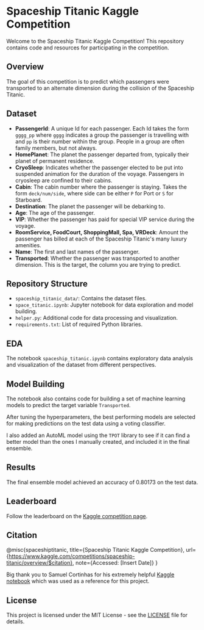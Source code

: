 # Spaceship Titanic Kaggle Competition

Welcome to the Spaceship Titanic Kaggle Competition! This repository contains code and resources for participating in the competition.

## Overview

The goal of this competition is to predict which passengers were transported to an alternate dimension during the collision of the Spaceship Titanic. 

## Dataset

- **PassengerId**: A unique Id for each passenger. Each Id takes the form `gggg_pp` where `gggg` indicates a group the passenger is travelling with and `pp` is their number within the group. People in a group are often family members, but not always.
- **HomePlanet**: The planet the passenger departed from, typically their planet of permanent residence.
- **CryoSleep**: Indicates whether the passenger elected to be put into suspended animation for the duration of the voyage. Passengers in cryosleep are confined to their cabins.
- **Cabin**: The cabin number where the passenger is staying. Takes the form `deck/num/side`, where side can be either `P` for Port or `S` for Starboard.
- **Destination**: The planet the passenger will be debarking to.
- **Age**: The age of the passenger.
- **VIP**: Whether the passenger has paid for special VIP service during the voyage.
- **RoomService, FoodCourt, ShoppingMall, Spa, VRDeck**: Amount the passenger has billed at each of the Spaceship Titanic's many luxury amenities.
- **Name**: The first and last names of the passenger.
- **Transported**: Whether the passenger was transported to another dimension. This is the target, the column you are trying to predict.

## Repository Structure

- `spaceship_titanic_data/`: Contains the dataset files.
- `space_titanic.ipynb`: Jupyter notebook for data exploration and model building.
- `helper.py`: Additional code for data processing and visualization.
- `requirements.txt`: List of required Python libraries.

## EDA 

The notebook `spaceship_titanic.ipynb` contains exploratory data analysis and visualization of the dataset from different perspectives.

## Model Building

The notebook also contains code for building a set of machine learning models to predict the target variable `Transported`.

After tuning the hyperparameters, the best performing models are selected for making predictions on the test data using a voting classifier.

I also added an AutoML model using the `TPOT` library to see if it can find a better model than the ones I manually created, and included it in the final ensemble.

## Results

The final ensemble model achieved an accuracy of 0.80173 on the test data.

## Leaderboard

Follow the leaderboard on the [Kaggle competition page](https://www.kaggle.com/competitions/spaceship-titanic/leaderboard).

## Citation

@misc{spaceshiptitanic,
    title={Spaceship Titanic Kaggle Competition},
    url={https://www.kaggle.com/competitions/spaceship-titanic/overview/$citation},
    note={Accessed: [Insert Date]}
}

Big thank you to Samuel Cortinhas for his extremely helpful [Kaggle notebook](https://www.kaggle.com/code/samuelcortinhas/spaceship-titanic-a-complete-guide?kernelSessionId=92521620) which was used as a reference for this project.

## License

This project is licensed under the MIT License - see the [LICENSE](LICENSE) file for details.
